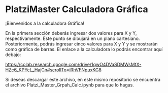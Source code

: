 # PlatziMaster Calculadora Gráfica
¡Bienvenidos a la calculadora Gráfica!

En la primera sección deberás ingresar dos valores para X y Y, respectivamente. Este punto se dibujará en un plano cartesiano. Posteriormente, podrás ingresar cinco valores para X y Y y se mostrarán como gráfica de barras. El enlace a la calculadora lo podrás encontrar aquí debajo: 

https://colab.research.google.com/drive/1qwO4DVaSDMWsMtX-HZc6_KPYcL_HajCn#scrollTo=iRhVFNpuxKG8 

Si deseas descargar este archivo, en este mismo repositorio se encuentra el archivo Platzi_Master_Grpah_Calc.ipynb para que lo hagas. 
